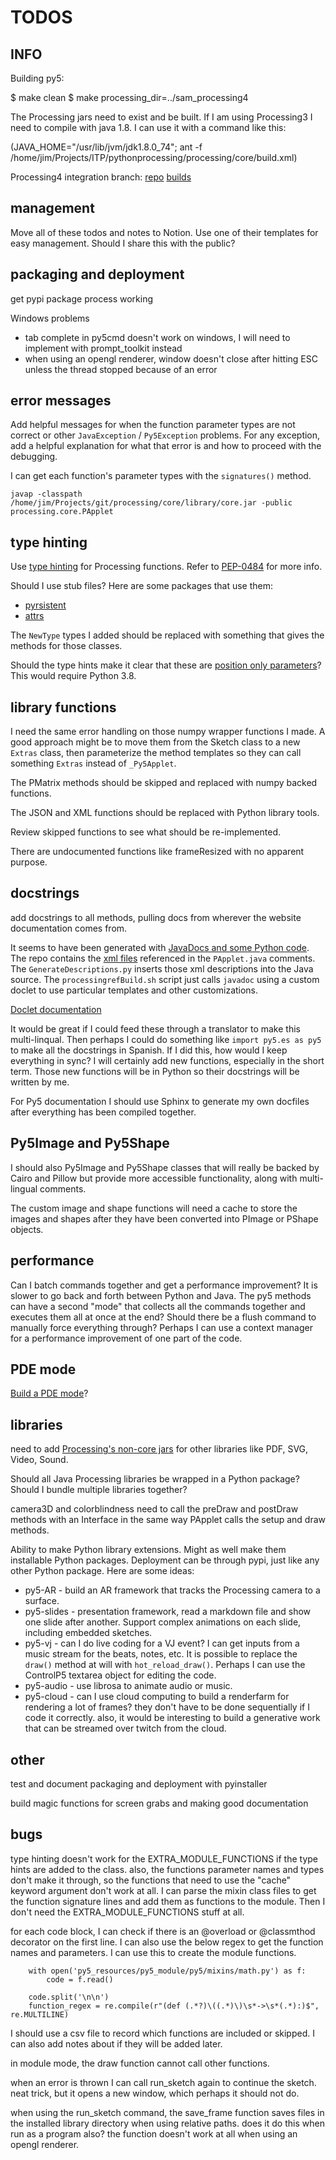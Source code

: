 TODOS
=====

INFO
----

Building py5:

$ make clean
$ make processing_dir=../sam_processing4

The Processing jars need to exist and be built. If I am using Processing3 I need to compile with java 1.8. I can use it with a command like this:

(JAVA_HOME="/usr/lib/jvm/jdk1.8.0_74"; ant -f /home/jim/Projects/ITP/pythonprocessing/processing/core/build.xml)

Processing4 integration branch:
[repo](https://github.com/sampottinger/processing4)
[builds](https://www.datadrivenempathy.com/processing)

management
----------

Move all of these todos and notes to Notion. Use one of their templates for easy management. Should I share this with the public?

packaging and deployment
------------------------

get pypi package process working

Windows problems

* tab complete in py5cmd doesn't work on windows, I will need to implement with prompt_toolkit instead
* when using an opengl renderer, window doesn't close after hitting ESC unless the thread stopped because of an error

error messages
--------------

Add helpful messages for when the function parameter types are not correct or other `JavaException` / `Py5Exception` problems. For any exception, add a helpful explanation for what that error is and how to proceed with the debugging.

I can get each function's parameter types with the `signatures()` method.

`javap -classpath /home/jim/Projects/git/processing/core/library/core.jar -public processing.core.PApplet`

type hinting
------------

Use [type hinting](https://docs.python.org/3/library/typing.html) for Processing functions. Refer to [PEP-0484](https://www.python.org/dev/peps/pep-0484/) for more info.

Should I use stub files? Here are some packages that use them:

* [pyrsistent](https://github.com/tobgu/pyrsistent)
* [attrs](https://github.com/python-attrs/attrs)

The `NewType` types I added should be replaced with something that gives the methods for those classes.

Should the type hints make it clear that these are [position only parameters](https://www.python.org/dev/peps/pep-0570/)? This would require Python 3.8.

library functions
-----------------

I need the same error handling on those numpy wrapper functions I made. A good approach might be to move them from the Sketch class to a new `Extras` class, then parameterize the method templates so they can call something `Extras` instead of `_Py5Applet`.

The PMatrix methods should be skipped and replaced with numpy backed functions.

The JSON and XML functions should be replaced with Python library tools.

Review skipped functions to see what should be re-implemented.

There are undocumented functions like frameResized with no apparent purpose.

docstrings
----------

add docstrings to all methods, pulling docs from wherever the website documentation comes from.

It seems to have been generated with [JavaDocs and some Python code](https://github.com/processing/processing-docs/tree/master/java_generate). The repo contains the [xml files](https://github.com/processing/processing-docs/tree/master/content/api_en) referenced in the `PApplet.java` comments. The `GenerateDescriptions.py` inserts those xml descriptions into the Java source. The `processingrefBuild.sh` script just calls `javadoc` using a custom doclet to use particular templates and other customizations.

[Doclet documentation](https://docs.oracle.com/javase/9/docs/api/jdk/javadoc/doclet/package-summary.html)

It would be great if I could feed these through a translator to make this multi-linqual. Then perhaps I could do something like `import py5.es as py5` to make all the docstrings in Spanish. If I did this, how would I keep everything in sync? I will certainly add new functions, especially in the short term. Those new functions will be in Python so their docstrings will be written by me.

For Py5 documentation I should use Sphinx to generate my own docfiles after everything has been compiled together.

Py5Image and Py5Shape
---------------------

I should also Py5Image and Py5Shape classes that will really be backed by Cairo and Pillow but provide more accessible functionality, along with multi-lingual comments.

The custom image and shape functions will need a cache to store the images and shapes after they have been converted into PImage or PShape objects.

performance
-----------

Can I batch commands together and get a performance improvement? It is slower to go back and forth between Python and Java. The py5 methods can have a second "mode" that collects all the commands together and executes them all at once at the end? Should there be a flush command to manually force everything through? Perhaps I can use a context manager for a performance improvement of one part of the code.

PDE mode
--------

[Build a PDE mode](https://github.com/processing/processing/wiki/Mode-Overview)?

libraries
---------

need to add [Processing's non-core jars](https://processing.org/reference/libraries/) for other libraries like PDF, SVG, Video, Sound.

Should all Java Processing libraries be wrapped in a Python package? Should I bundle multiple libraries together?

camera3D and colorblindness need to call the preDraw and postDraw methods with an Interface in the same way PApplet calls the setup and draw methods.

Ability to make Python library extensions. Might as well make them installable Python packages. Deployment can be through pypi, just like any other Python package. Here are some ideas:

* py5-AR - build an AR framework that tracks the Processing camera to a surface.
* py5-slides - presentation framework, read a markdown file and show one slide after another. Support complex animations on each slide, including embedded sketches.
* py5-vj - can I do live coding for a VJ event? I can get inputs from a music stream for the beats, notes, etc. It is possible to replace the `draw()` method at will with `hot_reload_draw()`. Perhaps I can use the ControlP5 textarea object for editing the code.
* py5-audio - use librosa to animate audio or music.
* py5-cloud - can I use cloud computing to build a renderfarm for rendering a lot of frames? they don't have to be done sequentially if I code it correctly. also, it would be interesting to build a generative work that can be streamed over twitch from the cloud.

other
-----

test and document packaging and deployment with pyinstaller

build magic functions for screen grabs and making good documentation

bugs
----

type hinting doesn't work for the EXTRA_MODULE_FUNCTIONS if the type hints are added to the class. also, the functions parameter names and types don't make it through, so the functions that need to use the "cache" keyword argument don't work at all. I can parse the mixin class files to get the function signature lines and add them as functions to the module. Then I don't need the EXTRA_MODULE_FUNCTIONS stuff at all.

for each code block, I can check if there is an @overload or @classmthod decorator on the first line. I can also use the below regex to get the function names and parameters. I can use this to create the module functions.

```
    with open('py5_resources/py5_module/py5/mixins/math.py') as f: 
        code = f.read()

    code.split('\n\n')
    function_regex = re.compile(r"(def (.*?)\((.*)\)\s*->\s*(.*):)$", re.MULTILINE)
```

I should use a csv file to record which functions are included or skipped. I can also add notes about if they will be added later.

in module mode, the draw function cannot call other functions.

when an error is thrown I can call run_sketch again to continue the sketch. neat trick, but it opens a new window, which perhaps it should not do.

when using the run_sketch command, the save_frame function saves files in the installed library directory when using relative paths. does it do this when run as a program also? the function doesn't work at all when using an opengl renderer.
